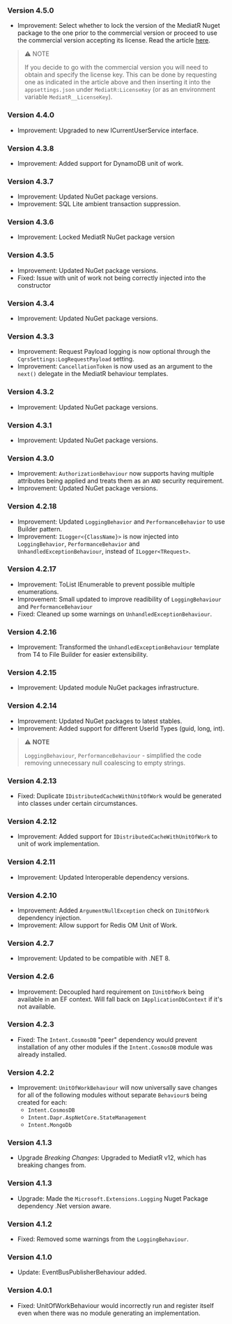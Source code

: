 ### Version 4.5.0

- Improvement: Select whether to lock the version of the MediatR Nuget package to the one prior to the commercial version or proceed to use the commercial version accepting its license. Read the article [here](https://www.jimmybogard.com/automapper-and-mediatr-commercial-editions-launch-today/).

> ⚠️ NOTE
>
> If you decide to go with the commercial version you will need to obtain and specify the license key.
> This can be done by requesting one as indicated in the article above and then inserting it into the `appsettings.json` under `MediatR:LicenseKey` (or as an environment variable `MediatR__LicenseKey`).

### Version 4.4.0

- Improvement: Upgraded to new ICurrentUserService interface.

### Version 4.3.8

- Improvement: Added support for DynamoDB unit of work.

### Version 4.3.7

- Improvement: Updated NuGet package versions.
- Improvement: SQL Lite ambient transaction suppression.

### Version 4.3.6

- Improvement: Locked MediatR NuGet package version

### Version 4.3.5

- Improvement: Updated NuGet package versions.
- Fixed: Issue with unit of work not being correctly injected into the constructor

### Version 4.3.4

- Improvement: Updated NuGet package versions.

### Version 4.3.3

- Improvement: Request Payload logging is now optional through the `CqrsSettings:LogRequestPayload` setting.
- Improvement: `CancellationToken` is now used as an argument to the `next()` delegate in the MediatR behaviour templates.

### Version 4.3.2

- Improvement: Updated NuGet package versions.

### Version 4.3.1

- Improvement: Updated NuGet package versions.

### Version 4.3.0

- Improvement: `AuthorizationBehaviour` now supports having multiple attributes being applied and treats them as an `AND` security requirement.
- Improvement: Updated NuGet package versions.

### Version 4.2.18

- Improvement: Updated `LoggingBehavior` and `PerformanceBehavior` to use Builder pattern.
- Improvement: `ILogger<{ClassName}>` is now injected into `LoggingBehavior`, `PerformanceBehavior` and `UnhandledExceptionBehaviour`, instead of `ILogger<TRequest>`.

### Version 4.2.17

- Improvement: ToList IEnumerable to prevent possible multiple enumerations.
- Improvement: Small updated to improve readibility of `LoggingBehaviour` and `PerformanceBehaviour`
- Fixed: Cleaned up some warnings on `UnhandledExceptionBehaviour`.

### Version 4.2.16

- Improvement: Transformed the `UnhandledExceptionBehaviour` template from T4 to File Builder for easier extensibility.

### Version 4.2.15

- Improvement: Updated module NuGet packages infrastructure.

### Version 4.2.14

- Improvement: Updated NuGet packages to latest stables.
- Improvement: Added support for different UserId Types (guid, long, int).

> ⚠️ **NOTE**
> 
> `LoggingBehaviour`, `PerformanceBehaviour` - simplified the code removing unnecessary null coalescing to empty strings.

### Version 4.2.13

- Fixed: Duplicate `IDistributedCacheWithUnitOfWork` would be generated into classes under certain circumstances.

### Version 4.2.12

- Improvement: Added support for `IDistributedCacheWithUnitOfWork` to unit of work implementation.

### Version 4.2.11

- Improvement: Updated Interoperable dependency versions.

### Version 4.2.10

- Improvement: Added `ArgumentNullException` check on `IUnitOfWork` dependency injection.
- Improvement: Allow support for Redis OM Unit of Work.

### Version 4.2.7

- Improvement: Updated to be compatible with .NET 8.

### Version 4.2.6

- Improvement: Decoupled hard requirement on `IUnitOfWork` being available in an EF context. Will fall back on `IApplicationDbContext` if it's not available.

### Version 4.2.3

- Fixed: The `Intent.CosmosDB` "peer" dependency would prevent installation of any other modules if the `Intent.CosmosDB` module was already installed.

### Version 4.2.2

- Improvement: `UnitOfWorkBehaviour` will now universally save changes for all of the following modules without separate `Behaviour`s being created for each:
  - `Intent.CosmosDB`
  - `Intent.Dapr.AspNetCore.StateManagement`
  - `Intent.MongoDb`

### Version 4.1.3

- Upgrade *Breaking Changes*: Upgraded to MediatR v12, which has breaking changes from.

### Version 4.1.3

- Upgrade: Made the `Microsoft.Extensions.Logging` Nuget Package dependency .Net version aware.

### Version 4.1.2

- Fixed: Removed some warnings from the `LoggingBehaviour`.

### Version 4.1.0

- Update: EventBusPublisherBehaviour added.

### Version 4.0.1

- Fixed: UnitOfWorkBehaviour would incorrectly run and register itself even when there was no module generating an implementation.
